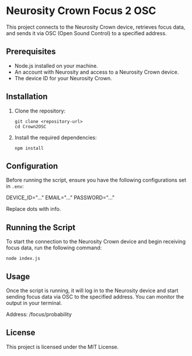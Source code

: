 # Neurosity Crown Focus 2 OSC

This project connects to the Neurosity Crown device, retrieves focus data, and sends it via OSC (Open Sound Control) to a specified address.

## Prerequisites

- Node.js installed on your machine.
- An account with Neurosity and access to a Neurosity Crown device.
- The device ID for your Neurosity Crown.

## Installation

1. Clone the repository:
   ```
   git clone <repository-url>
   cd Crown2OSC
   ```

2. Install the required dependencies:
   ```
   npm install
   ```

## Configuration

Before running the script, ensure you have the following configurations set in `.env`:

DEVICE_ID="..."
EMAIL="..."
PASSWORD="..."

Replace dots with info.

## Running the Script

To start the connection to the Neurosity Crown device and begin receiving focus data, run the following command:

```
node index.js
```

## Usage

Once the script is running, it will log in to the Neurosity device and start sending focus data via OSC to the specified address. You can monitor the output in your terminal.

Address: /focus/probability

## License

This project is licensed under the MIT License.